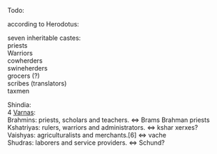 Todo:  

according to Herodotus:  

seven inheritable castes:  
priests  
Warriors  
cowherders  
swineherders  
grocers (?)  
scribes (translators)  
taxmen  

Shindia:  
4 [Varnas](https://en.wikipedia.org/wiki/Varna_(Hinduism)):  
    Brahmins: priests, scholars and teachers. ⇔ Brams Brahman priests  
    Kshatriyas: rulers, warriors and administrators. ⇔ kshar xerxes?  
    Vaishyas: agriculturalists and merchants.[6] ⇔ vache  
    Shudras: laborers and service providers. ⇔ Schund?  

